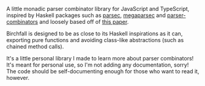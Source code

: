 A little monadic parser combinator library for JavaScript and TypeScript, inspired by Haskell packages such as [parsec][2], [megaparsec][3] and [parser-combinators][4] and loosely based off of [this paper][1].

Birchfall is designed to be as close to its Haskell inspirations as it can, exporting pure functions and avoiding class-like abstractions (such as chained method calls).

It's a little personal library I made to learn more about parser combinators! It's meant for personal use, so I'm not adding any documentation, sorry! The code should be self-documenting enough for those who want to read it, however.

[1]: https://www.microsoft.com/en-us/research/wp-content/uploads/2016/02/parsec-paper-letter.pdf
[2]: https://hackage.haskell.org/package/parsec
[3]: https://hackage.haskell.org/package/megaparsec
[4]: https://hackage.haskell.org/package/parser-combinators
